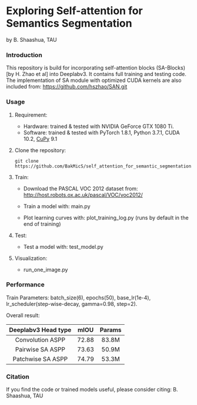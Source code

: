 # Exploring Self-attention for Semantics Segmentation
by B. Shaashua, TAU

### Introduction

This repository is build for incorporating self-attention blocks (SA-Blocks) [by H. Zhao et al] into Deeplabv3. It contains full training and testing code. The implementation of SA module with optimized CUDA kernels are also included from: https://github.com/hszhao/SAN.git

### Usage

1. Requirement:

   - Hardware: trained & tested with NVIDIA GeForce GTX 1080 Ti.
   - Software: trained & tested with PyTorch 1.8.1, Python 3.7.1, CUDA 10.2, [CuPy](https://cupy.chainer.org/) 9.1

2. Clone the repository:

   ```shell
   git clone https://github.com/BakMicS/self_attention_for_semantic_segmentation.git
   ```
   
3. Train:

   - Download the PASCAL VOC 2012 dataset from: http://host.robots.ox.ac.uk/pascal/VOC/voc2012/

   - Train a model with: main.py

   - Plot learning curves with: plot_training_log.py (runs by default in the end of training)

4. Test:

   - Test a model with: test_model.py 
   
5. Visualization:

   - run_one_image.py

### Performance

Train Parameters: batch_size(6), epochs(50), base_lr(1e-4), lr_scheduler(step-wise-decay, gamma=0.98, step=2).

Overall result:

| Deeplabv3 Head type | mIOU  | Params |
| :-----------------: | :---: | :----: |
| Convolution ASPP    | 72.88 | 83.8M  |
| Pairwise SA ASPP    | 73.63 | 50.9M  |
| Patchwise SA ASPP   | 74.79 | 53.3M  |


### Citation

If you find the code or trained models useful, please consider citing: B. Shaashua, TAU
